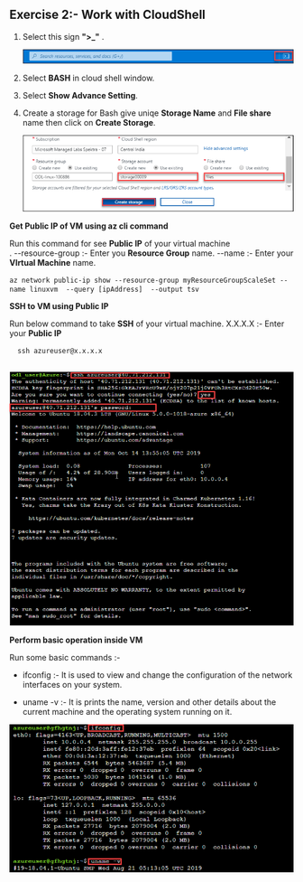## Exercise 2:- Work with CloudShell

1. Select this sign **">_"** .<br/>

   <img src="images/azureclisign.png"/><br/>

2. Select **BASH** in cloud shell window.<br/>

3. Select **Show Advance Setting**.<br/>

4. Create a storage for Bash give uniqe **Storage Name** and **File share** name then click on **Create Storage**.<br/>

   <img src="images/bashst.png"/><br/>
 
 **Get Public IP of VM using az cli command**
 
 Run this command for see **Public IP** of your virtual machine<br/>.
  --resource-group :- Enter you **Resource Group** name.
  --name :- Enter your **VIrtual Machine** name.
  
  ```
  az network public-ip show --resource-group myResourceGroupScaleSet --name linuxvm  --query [ipAddress]  --output tsv
  ```
      
**SSH to VM using Public IP**

Run below command to take **SSH** of your virtual machine.
   X.X.X.X :- Enter your **Public IP**

  ```
    ssh azureuser@x.x.x.x
   
  ```
   <img src="images/ssh.png"/><br/>
   
**Perform basic operation inside VM**

Run some basic commands  :- <br/>
  - ifconfig :- It is used to view and change the configuration of the network interfaces on your system.<br/>
  
  - uname -v :- It is prints the name, version and other details about the current machine and the operating system running on it.<br/>
 
  <img src="images/task.png"/><br/>
  
  
 
